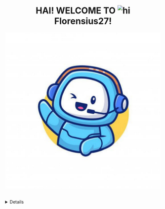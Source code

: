 <h1 align="center">HAI! WELCOME TO <img src="https://user-images.githubusercontent.com/1303154/88677602-1635ba80-d120-11ea-84d8-d263ba5fc3c0.gif" width="60px" alt="hi"><br>Florensius27!</h1>


<p align="center">

<p align="center">
  <img src="https://raw.githubusercontent.com/Arya274/Arya274/main/20210127_212936.jpg" />
 &nbsp;&nbsp; 
          <details>

## Simple Whatsapp Bot

### FOR TERMUX USER
```bash
> pkg update && pkg upgrade
> pkg install git
> pkg install nodejs
> pkg install ffmpeg
> pkg install imagemagick
> git clone https://github.com/Florensius27/Loren-BOT
> cd Loren-BOT
> npm install
```
#### Run
```bash
> node . [<session name>] (session name is optional)
```
## Note
```bash
[Y/n] = Y
[Default=N] = Y
```
---------

### FOR WINDOWS/VPS/RDP USER
```bash
> git clone https://github.com/Florensius27/Loren-BOT
> cd Loren-BOT
> npm install
```
#### Run
```bash
> node index.js
```

### Jangan Lupa Follow Akun Githubku Dan Ig Ku ya
### Ig = @Loren_27
